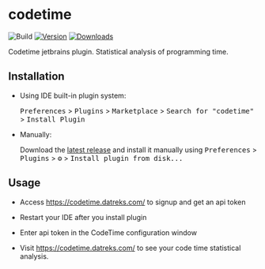 # codetime

![Build](https://github.com/Data-Trekkers/codetime-jetbrains/workflows/Build/badge.svg)
[![Version](https://img.shields.io/jetbrains/plugin/v/15507-codetime.svg)](https://plugins.jetbrains.com/plugin/15507-codetime)
[![Downloads](https://img.shields.io/jetbrains/plugin/d/15507-codetime.svg)](https://plugins.jetbrains.com/plugin/15507-codetime)

<!-- Plugin description -->
Codetime jetbrains plugin. Statistical analysis of programming time.

## Installation

- Using IDE built-in plugin system:
  
  <kbd>Preferences</kbd> > <kbd>Plugins</kbd> > <kbd>Marketplace</kbd> > <kbd>Search for "codetime"</kbd> >
  <kbd>Install Plugin</kbd>
  
- Manually:

  Download the [latest release](https://github.com/Data-Trekkers/codetime/releases/latest) and install it manually using
  <kbd>Preferences</kbd> > <kbd>Plugins</kbd> > <kbd>⚙️</kbd> > <kbd>Install plugin from disk...</kbd>
  
## Usage

- Access https://codetime.datreks.com/ to signup and get an api token

- Restart your IDE after you install plugin

- Enter api token in the CodeTime configuration window

- Visit https://codetime.datreks.com/ to see your code time statistical analysis.

<!-- Plugin description end -->